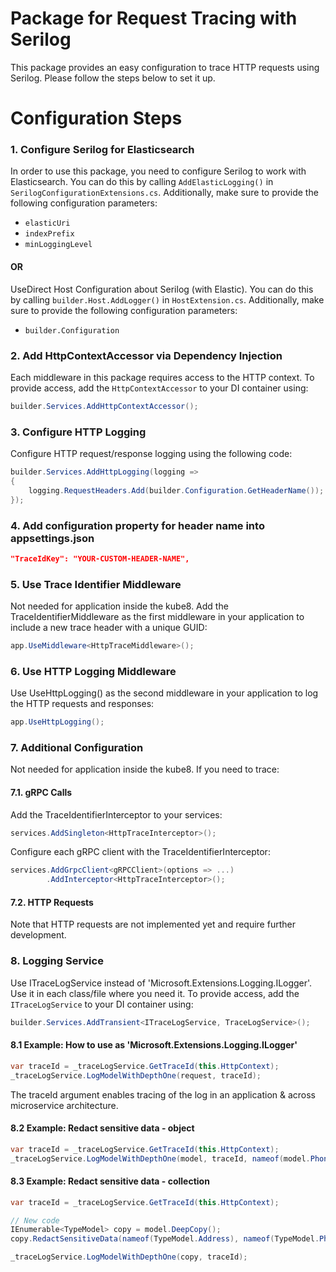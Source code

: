# Package for Request Tracing with Serilog

This package provides an easy configuration to trace HTTP requests using Serilog. Please follow the steps below to set it up.

# Configuration Steps 

### 1. Configure Serilog for Elasticsearch

In order to use this package, you need to configure Serilog to work with Elasticsearch. You can do this by calling `AddElasticLogging()` in `SerilogConfigurationExtensions.cs`. Additionally, make sure to provide the following configuration parameters:
- `elasticUri`
- `indexPrefix`
- `minLoggingLevel`

#### OR

UseDirect Host Configuration about Serilog (with Elastic). You can do this by calling `builder.Host.AddLogger()` in `HostExtension.cs`. Additionally, make sure to provide the following configuration parameters:
- `builder.Configuration` 

### 2. Add HttpContextAccessor via Dependency Injection

Each middleware in this package requires access to the HTTP context. To provide access, add the `HttpContextAccessor` to your DI container using:

```csharp
builder.Services.AddHttpContextAccessor();
```
### 3. Configure HTTP Logging
Configure HTTP request/response logging using the following code:

```csharp 
builder.Services.AddHttpLogging(logging =>
{
    logging.RequestHeaders.Add(builder.Configuration.GetHeaderName());
});
```

### 4. Add configuration property for header name into appsettings.json
```json
"TraceIdKey": "YOUR-CUSTOM-HEADER-NAME",
```

### 5. Use Trace Identifier Middleware 
Not needed for application inside the kube8.
Add the TraceIdentifierMiddleware as the first middleware in your application to include a new trace header with a unique GUID:

```csharp 
app.UseMiddleware<HttpTraceMiddleware>();
```
### 6. Use HTTP Logging Middleware
Use UseHttpLogging() as the second middleware in your application to log the HTTP requests and responses:

```csharp
app.UseHttpLogging();
```

### 7. Additional Configuration
Not needed for application inside the kube8.
If you need to trace:

#### 7.1. gRPC Calls
Add the TraceIdentifierInterceptor to your services:

```csharp
services.AddSingleton<HttpTraceInterceptor>();
```

Configure each gRPC client with the TraceIdentifierInterceptor:
```csharp
services.AddGrpcClient<gRPCClient>(options => ...)
        .AddInterceptor<HttpTraceInterceptor>();
```

#### 7.2. HTTP Requests
Note that HTTP requests are not implemented yet and require further development.
 
### 8. Logging Service
Use ITraceLogService instead of 'Microsoft.Extensions.Logging.ILogger'. Use it in each class/file where you need it. To provide access, add the `ITraceLogService` to your DI container using:
```csharp 
builder.Services.AddTransient<ITraceLogService, TraceLogService>();
```
#### 8.1 Example: How to use as 'Microsoft.Extensions.Logging.ILogger'
```csharp
var traceId = _traceLogService.GetTraceId(this.HttpContext);
_traceLogService.LogModelWithDepthOne(request, traceId);
```
The traceId argument enables tracing of the log in an application & across microservice architecture.

#### 8.2 Example: Redact sensitive data - object
```csharp
var traceId = _traceLogService.GetTraceId(this.HttpContext);
_traceLogService.LogModelWithDepthOne(model, traceId, nameof(model.Phone));
```
#### 8.3 Example: Redact sensitive data - collection
```csharp
var traceId = _traceLogService.GetTraceId(this.HttpContext);

// New code
IEnumerable<TypeModel> copy = model.DeepCopy();
copy.RedactSensitiveData(nameof(TypeModel.Address), nameof(TypeModel.Phone));

_traceLogService.LogModelWithDepthOne(copy, traceId);
```

